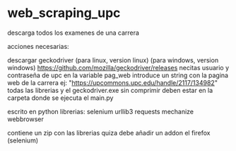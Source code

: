 # web_scraping_upc
descarga todos los examenes de una carrera

acciones necesarias:

descargar geckodriver (para linux, version linux) (para windows, version windows)
https://github.com/mozilla/geckodriver/releases
necitas usuario y contraseña de upc
en la variable pag_web introduce un string con la pagina web de la carrera
ej:  "https://upcommons.upc.edu/handle/2117/134982"
todas las librerias y el geckodriver.exe sin comprimir deben estar en la carpeta donde se ejecuta el main.py

escrito en python
librerias:
  selenium
  urllib3
  requests
  mechanize
  webbrowser
  
contiene un zip con las librerias
quiza debe añadir un addon el firefox (selenium)
